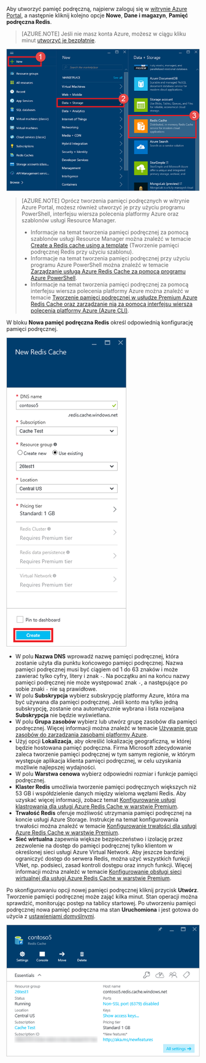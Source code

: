 Aby utworzyć pamięć podręczną, najpierw zaloguj się w [witrynie Azure Portal](https://portal.azure.com), a następnie kliknij kolejno opcje **Nowe**, **Dane i magazyn**, **Pamięć podręczna Redis**.

>[AZURE.NOTE] Jeśli nie masz konta Azure, możesz w ciągu kliku minut [utworzyć je bezpłatnie](https://azure.microsoft.com/pricing/free-trial/?WT.mc_id=redis_cache_hero).

![Nowa pamięć podręczna](media/redis-cache-create/redis-cache-new-cache-menu.png)

>[AZURE.NOTE] Oprócz tworzenia pamięci podręcznych w witrynie Azure Portal, możesz również utworzyć je przy użyciu programu PowerShell, interfejsu wiersza polecenia platformy Azure oraz szablonów usługi Resource Manager.
>
>-  Informacje na temat tworzenia pamięci podręcznej za pomocą szablonów usługi Resource Manager można znaleźć w temacie [Create a Redis cache using a template](../articles/redis-cache/cache-redis-cache-arm-provision.md) (Tworzenie pamięci podręcznej Redis przy użyciu szablonu).
>-  Informacje na temat tworzenia pamięci podręcznej przy użyciu programu Azure PowerShell można znaleźć w temacie [Zarządzanie usługą Azure Redis Cache za pomocą programu Azure PowerShell](../articles/redis-cache/cache-howto-manage-redis-cache-powershell.md).
>-  Informacje na temat tworzenia pamięci podręcznej za pomocą interfejsu wiersza polecenia platformy Azure można znaleźć w temacie [Tworzenie pamięci podręcznej w usłudze Premium Azure Redis Cache oraz zarządzanie nią za pomocą interfejsu wiersza polecenia platformy Azure (Azure CLI)](../articles/redis-cache/cache-manage-cli.md).

W bloku **Nowa pamięć podręczna Redis** określ odpowiednią konfigurację pamięci podręcznej.

![Tworzenie pamięci podręcznej](media/redis-cache-create/redis-cache-cache-create.png) 

-   W polu **Nazwa DNS** wprowadź nazwę pamięci podręcznej, która zostanie użyta dla punktu końcowego pamięci podręcznej. Nazwa pamięci podręcznej musi być ciągiem od 1 do 63 znaków i może zawierać tylko cyfry, litery i znak `-`. Na początku ani na końcu nazwy pamięci podręcznej nie może występować znak `-`, a następujące po sobie znaki `-` nie są prawidłowe.
-   W polu **Subskrypcja** wybierz subskrypcję platformy Azure, która ma być używana dla pamięci podręcznej. Jeśli konto ma tylko jedną subskrypcję, zostanie ona automatycznie wybrana i lista rozwijana **Subskrypcja** nie będzie wyświetlana.
-   W polu **Grupa zasobów** wybierz lub utwórz grupę zasobów dla pamięci podręcznej. Więcej informacji można znaleźć w temacie [Używanie grup zasobów do zarządzania zasobami platformy Azure](../articles/resource-group-overview.md). 
-   Użyj opcji **Lokalizacja**, aby określić lokalizację geograficzną, w której będzie hostowana pamięć podręczna. Firma Microsoft zdecydowanie zaleca tworzenie pamięci podręcznej w tym samym regionie, w którym występuje aplikacja klienta pamięci podręcznej, w celu uzyskania możliwie najlepszej wydajności.
-   W polu **Warstwa cenowa** wybierz odpowiedni rozmiar i funkcje pamięci podręcznej.
-   **Klaster Redis** umożliwia tworzenie pamięci podręcznych większych niż 53 GB i współdzielenie danych między wieloma węzłami Redis. Aby uzyskać więcej informacji, zobacz temat [Konfigurowanie usługi klastrowania dla usługi Azure Redis Cache w warstwie Premium](../articles/redis-cache/cache-how-to-premium-clustering.md).
-   **Trwałość Redis** oferuje możliwość utrzymania pamięci podręcznej na koncie usługi Azure Storage. Instrukcje na temat konfigurowania trwałości można znaleźć w temacie [Konfigurowanie trwałości dla usługi Azure Redis Cache w warstwie Premium](../articles/redis-cache/cache-how-to-premium-persistence.md).
-   **Sieć wirtualna** zapewnia większe bezpieczeństwo i izolację przez zezwolenie na dostęp do pamięci podręcznej tylko klientom w określonej sieci usługi Azure Virtual Network. Aby jeszcze bardziej ograniczyć dostęp do serwera Redis, można użyć wszystkich funkcji VNet, np. podsieci, zasad kontroli dostępu oraz innych funkcji. Więcej informacji można znaleźć w temacie [Konfigurowanie obsługi sieci wirtualnej dla usługi Azure Redis Cache w warstwie Premium](../articles/redis-cache/cache-how-to-premium-vnet.md).

Po skonfigurowaniu opcji nowej pamięci podręcznej kliknij przycisk **Utwórz**. Tworzenie pamięci podręcznej może zająć kilka minut. Stan operacji można sprawdzić, monitorując postęp na tablicy startowej. Po utworzeniu pamięci podręcznej nowa pamięć podręczna ma stan **Uruchomiona** i jest gotowa do użycia z [ustawieniami domyślnymi](../articles/redis-cache/cache-configure.md#default-redis-server-configuration).

![Utworzono pamięć podręczną](media/redis-cache-create/redis-cache-cache-created.png)




<!--HONumber=sep16_HO1-->


